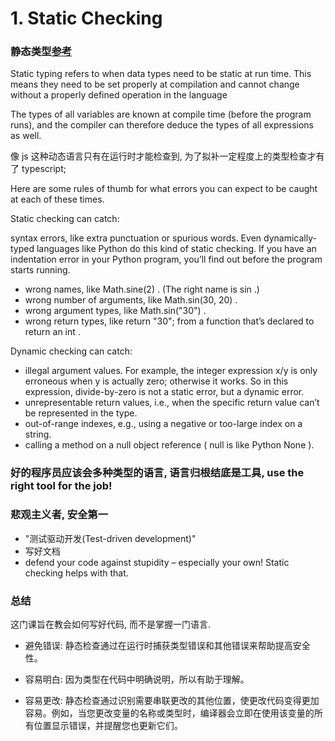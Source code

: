 # 1. Static Checking

### 静态类型[参考](https://medium.com/swlh/static-typing-vs-dynamic-typing-83f0d8b82ef)

Static typing refers to when data types need to be static at run time. This means they need to be set properly at compilation and cannot change without a properly defined operation in the language

The types of all variables are known at compile time (before the program runs), and the compiler can therefore deduce the types of all expressions as well. 

像 js 这种动态语言只有在运行时才能检查到, 为了拟补一定程度上的类型检查才有了 typescript;

Here are some rules of thumb for what errors you can expect to be caught at each of these times.

Static checking can catch:

syntax errors, like extra punctuation or spurious words. Even dynamically-typed languages like Python do this kind of static checking. If you have an indentation error in your Python program, you’ll find out before the program starts running.
- wrong names, like Math.sine(2) . (The right name is sin .)
- wrong number of arguments, like Math.sin(30, 20) .
- wrong argument types, like Math.sin("30") .
- wrong return types, like return "30"; from a function that’s declared to return an int .

Dynamic checking can catch:

- illegal argument values. For example, the integer expression x/y is only erroneous when y is actually zero; otherwise it works. So in this expression, divide-by-zero is not a static error, but a dynamic error.
- unrepresentable return values, i.e., when the specific return value can’t be represented in the type.
- out-of-range indexes, e.g., using a negative or too-large index on a string.
- calling a method on a null object reference ( null is like Python None ).

### 好的程序员应该会多种类型的语言, 语言归根结底是工具, use the right tool for the job!

### 悲观主义者, 安全第一
- "测试驱动开发(Test-driven development)"
- 写好文档
- defend your code against stupidity – especially your own! Static checking helps with that.

### 总结
这门课旨在教会如何写好代码, 而不是掌握一门语言.

- 避免错误: 静态检查通过在运行时捕获类型错误和其他错误来帮助提高安全性。

- 容易明白: 因为类型在代码中明确说明，所以有助于理解。

- 容易更改: 静态检查通过识别需要串联更改的其他位置，使更改代码变得更加容易。例如，当您更改变量的名称或类型时，编译器会立即在使用该变量的所有位置显示错误，并提醒您也更新它们。